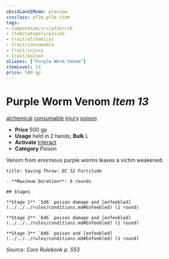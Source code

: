 ```yaml
---
obsidianUIMode: preview
cssclass: pf2e,pf2e-item
tags:
- compendium/src/pf2e/crb
- item/category/poison
- trait/alchemical
- trait/consumable
- trait/injury
- trait/poison
aliases: ["Purple Worm Venom"]
itemLevel: 13
price: 500 gp
---
```

# Purple Worm Venom *Item 13*  
[alchemical](../../../rules/traits/alchemical.md)  [consumable](../../../rules/traits/consumable.md)  [injury](../../../rules/traits/injury.md)  [poison](../../../rules/traits/poison.md)  

- **Price** 500 gp
- **Usage** held in 2 hands; **Bulk** L
- **Activate** [Interact](../../../rules/actions/interact.md)
- **Category** Poison

Venom from enormous purple worms leaves a victim weakened.

```ad-inline-affliction
title: Saving Throw: DC 32 Fortitude

- **Maximum Duration**: 6 rounds

## Stages

**Stage 1** `5d6` poison damage and [enfeebled](../../../rules/conditions.md#Enfeebled) (1 round)

**Stage 2** `6d6` poison damage and [enfeebled](../../../rules/conditions.md#Enfeebled) (1 round)

**Stage 3** `8d6` poison and [enfeebled](../../../rules/conditions.md#Enfeebled) (1 round)
```

*Source: Core Rulebook p. 553*
